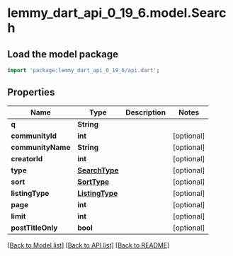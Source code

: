 # lemmy_dart_api_0_19_6.model.Search

## Load the model package
```dart
import 'package:lemmy_dart_api_0_19_6/api.dart';
```

## Properties
Name | Type | Description | Notes
------------ | ------------- | ------------- | -------------
**q** | **String** |  | 
**communityId** | **int** |  | [optional] 
**communityName** | **String** |  | [optional] 
**creatorId** | **int** |  | [optional] 
**type** | [**SearchType**](SearchType.md) |  | [optional] 
**sort** | [**SortType**](SortType.md) |  | [optional] 
**listingType** | [**ListingType**](ListingType.md) |  | [optional] 
**page** | **int** |  | [optional] 
**limit** | **int** |  | [optional] 
**postTitleOnly** | **bool** |  | [optional] 

[[Back to Model list]](../README.md#documentation-for-models) [[Back to API list]](../README.md#documentation-for-api-endpoints) [[Back to README]](../README.md)


